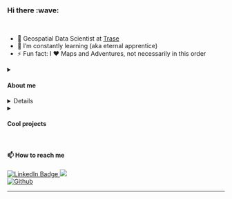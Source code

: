 <div id="header">
  <h3>Hi there :wave:</h3>
    <br/>

 - 💼 Geospatial Data Scientist at <a href="https://trase.earth">Trase<a/>
 - 🌱 I’m constantly learning (aka eternal apprentice)
 - ⚡ Fun fact: I :heart: Maps and Adventures, not necessarily in this order
  
</div>

 <details>  
  <summary><h4>About me</h4></summary>
  <p> I am enthusiastic about creating actionable insights and promoting data-informed decision-making, Data Science/Analytics, and technology. Thus over the last 5+ years, I have been developing extensive practical and theoretical experience with programming, SQL database, software engineering, code versioning control, and GIS software/libraries.

As a Geospatial Data Scientist, I am passionate about developing analysis, models, and visualizations, with both spatial and non-spatial data, to foster decision-making and sustainability in the agricultural and forestry commodity supply chain. 

Over the last 1+ year, I have been working as a Data Scientist in the Stockholm Environment Institute (SEI-HQ) for the Trase (Intelligence for Sustainable Trade) project to generate high-quality data-driven information on geospatial intelligence, specifically related to earth observation, land use, land tenure, supply chains, and socio-economic indicators to increase sustainable compliance in Latin America, West Africa, and Southeast Asia. 

From 2016 to 2021, I worked as a Geospatial Analyst for the Institute of Forest and Agriculture Management and Certification (Imaflora) focused on developing and modeling spatial analysis, map visualizations, research studies, and reports for technical and non-technical audiences to improve the relationship between agricultural production and ecological conservation country-wide. I collaborated on multi-million dollar projects supported by NASA/USAID, CLUA, Moore Foundation, Amazon Fund, and Norad.
   </p>
</details>
 
<details>  
  <summary><h4>Technologies</h4></summary>
  <p align="left"> 
  <a href="https://www.python.org" target="_blank"> <img src="https://github.com/devicons/devicon/blob/master/icons/python/python-original-wordmark.svg" title="Python" **alt="Python" width="40" height="40"/> </a>
  <a href="https://www.postgresql.org" target="_blank"> <img src="https://github.com/devicons/devicon/blob/master/icons/postgresql/postgresql-original-wordmark.svg" width="40" height="40"/>  </a>
  <a href="https://git-scm.com/" target="_blank"> <img src="https://www.vectorlogo.zone/logos/git-scm/git-scm-icon.svg" width="40" height="40" /> </a>
  <a href="https://www.docker.com/" target="_blank"> <img src="https://github.com/devicons/devicon/blob/master/icons/docker/docker-original-wordmark.svg" width="40" height="40"/> </a>
  <a href="https://reactjs.org/" target="_blank"> <img src="https://github.com/devicons/devicon/blob/master/icons/react/react-original-wordmark.svg" title="React" alt="React" width="40" height="40"/> </a> 
  <a href="https://nodejs.org/en/" target="_blank"> <img src="https://github.com/devicons/devicon/blob/master/icons/nodejs/nodejs-original-wordmark.svg" title="NodeJS" alt="NodeJS" width="40" height="40"/> </a>
  <a href="https://developer.mozilla.org/en-US/docs/Web/JavaScript" target="_blank"> <img src="https://raw.githubusercontent.com/devicons/devicon/master/icons/javascript/javascript-original.svg" alt="javascript" width="40" height="40"/> </a> 
  </p>
</details>
       
<details>  
  <summary><h4>Cool projects</h4></summary>
  <p align="left"> 
    Here you can check some cool projects and publicly useful code I've been working on
    <h4>WebDev</h4>
      <ul>
        <li> 
          <a href="https://geomaniacs-landingpage.netlify.app" target="_blank"> GeoManiacs </a> - GeoSpatial company landing page
        </li>
      </ul>
    <br/>
     <h4>Packages</h4>
      <ul>
        <li> 
          <a href="https://github.com/tomasoak/data_hopper" target="_blank"> Data Hopper </a> - Python data wrangler package
        </li>
      </ul>
    <br/>
    <h4>Gists</h4>
      <ul>
       <li> <a href="https://gist.github.com/tomasoak/d2c010d6e479f433dae596e48c33c8cd" target="_blank"> Connecting Amazon S3 to PowerBI </a> </li>
       <li> 
         <a href="https://gist.github.com/tomasoak/f53d6e13f82ec1e40b6045876ea73deb" target="_blank"> Git alias </a> - Speed up git commands
        </li>
        <li> 
         <a href="https://gist.github.com/tomasoak/1aec09f1ae92dbaee4afbae84d339076" target="_blank"> Insert thumbnails into PostgreSQL  </a> - using Node.js
        </li>
      </ul>
  </p>
</details>
  <br/>
<div id="badges">
  <h4> 📫 How to reach me </h4>
  <div id="social-media"  >
    <a href="https://www.linkedin.com/in/tomas-carvalho/?locale=en_US">
      <img src="https://img.shields.io/badge/LinkedIn-blue?style=for-the-badge&logo=linkedin&logoColor=white" alt="LinkedIn Badge"/>
    <a/>
     <a href="mailto:tomas.jpeg@gmail.com">
      <img src=https://img.shields.io/badge/Gmail-D14836?style=for-the-badge&logo=gmail&logoColor=white />
     <a/>
  </div>
  <div id="github">
     <a href="https://github.com/tomasoak">
      <img src="https://komarev.com/ghpvc/?username=tomasoak&style=flat-square&color=blue" alt="Github"/>
    <a/>
  </div>
</div>
      
___
    
<!--
**tomasoak/tomasoak** is a ✨ _special_ ✨ repository because its `README.md` (this file) appears on your GitHub profile.

Here are some ideas to get you started:

- 🔭 I’m currently working on ...
- 🌱 I’m currently learning ...
- 👯 I’m looking to collaborate on ...
- 🤔 I’m looking for help with ...
- 💬 Ask me about ...
- 📫 How to reach me: ...
- 😄 Pronouns: ...
- ⚡ Fun fact: ...
-->
